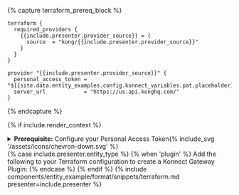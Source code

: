{% capture terraform_prereq_block %}
```hcl
terraform {
  required_providers {
    {{include.presenter.provider_source}} = {
      source  = "kong/{{include.presenter.provider_source}}"
    }
  }
}

provider "{{include.presenter.provider_source}}" {
  personal_access_token = "${{site.data.entity_examples.config.konnect_variables.pat.placeholder}}"
  server_url            = "https://us.api.konghq.com/"
}
```
{% endcapture %}

{% if include.render_context %}
<div class="bg-secondary shadow-primary rounded-md flex flex-col text-sm">
  <details class="flex flex-col border-b border-primary/5">
    <summary class="py-3 px-5 text-primary list-none cursor-pointer"><strong>Prerequisite:</strong> Configure your Personal Access Token<span class="inline-flex chevron-icon float-right">{% include_svg '/assets/icons/chevron-down.svg' %}</span></summary>
    <div class="px-5 pb-3">
      {{ terraform_prereq_block | markdownify }}
    </div>
  </details>
</div>
{% case include.presenter.entity_type %}
{% when 'plugin' %}
  Add the following to your Terraform configuration to create a Konnect Gateway Plugin:
{% endcase %}
{% endif %}
{% include components/entity_example/format/snippets/terraform.md presenter=include.presenter %}
